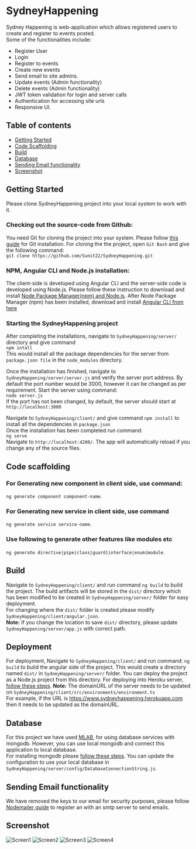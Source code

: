# SydneyHappening

Sydney Happening is web-application which allows registered users to create and register to events posted. <br>
Some of the functionalities include: <br>
 * Register User<br>
 * Login<br>
 * Register to events<br>
 * Create new events<br>
 * Send email to site admins.<br>
 * Update events (Admin functionality)<br>
 * Delete events (Admin functionality)<br>
 * JWT token validation for login and server calls<br>
 * Authentication for accessing site urls<br>
 * Responsive UI.<br>

## Table of contents
<!--ts-->
   * [Getting Started](#getting-started)
   * [Code Scaffolding](#code-scaffolding)
   * [Build](#build)
   * [Database](#database)
   * [Sending Email functionality](#sending-email-functionality)
   * [Screenshot](#screenshot)
<!--te-->

## Getting Started
Please clone SydneyHappening project into your local system to work with it. <br>

### Checking out the source-code from Github:
You need Git for cloning the project into your system. Please follow [this guide](https://git-scm.com/book/en/v2/Getting-Started-Installing-Git) for Git installation. For cloning the the project, open `Git Bash` and give the following command: <br/>
`git clone https://github.com/Sunit22/SydneyHappening.git` <br>

### NPM, Angular CLI and Node.js installation:
The client-side is developed using Angular CLI and the server-side code is developed using Node.js. Please follow these instruction to download and install 
[Node Package Manager(npm) and Node.js](https://www.npmjs.com/get-npm). After Node Package Manager (npm) has been installed, download and install [Angular CLI from here](https://cli.angular.io/) <br>

### Starting the SydneyHappening project
After completing the installations, navigate to `SydneyHappening/server/` directory and give command <br>
`npm intall`<br>
This would install all the package dependencies for the server from `package.json file` in the `node_modules` directory. <br>  

Once the installation has finished, navigate to `SydneyHappening/server/server.js` and verify the server port address. By default the port number would be 3000, however it can be changed as per requirement. Start the server using command: <br>
`node server.js`<br>
If the port has not been changed, by default, the server should start at `http://localhost:3000` <br>

Navigate to `SydneyHappening/client/` and give command `npm install` to install all the dependencies in `package.json`<br>
Once the installation has been completed run command: <br>
`ng serve` <br> Navigate to `http://localhost:4200/`. The app will automatically reload if you change any of the source files.

## Code scaffolding
### For Generating new component in client side, use command: 
`ng generate component component-name`. 
### For Generating new service in client side, use command
`ng generate service service-name`.
### Use following to generate other features like modules etc
`ng generate directive|pipe|class|guard|interface|enum|module`.

## Build
Navigate to `SydneyHappening/client/` and run command `ng build` to build the project. The build artifacts will be stored in the `dist/` directory which has been modified to be created in `SydneyHappening/server/` folder for easy deployment. <br>
For changing where the `dist/` folder is created please modify `SydneyHappening/client/angular.json`. <br>
**Note:**
If you change the location to save `dist/` directory, please update `SydneyHappening/server/app.js` with correct path. 

## Deployment
For deployment, Navigate to `SydneyHappening/client/` and run command: `ng build` to build the angular side of the project. This would create a directory named `dist/` in `SydneyHappening/server/` folder. You can deploy the project as a Node.js project from this directory. 
For deploying into Heroku server, [follow these steps](https://devcenter.heroku.com/articles/deploying-nodejs).
**Note:**
The domainURL of the server needs to be updated on  `SydneyHappening/client/src/environments/environment.ts` <br>
For example, if the URL is https://www.sydneyhappening.herokuapp.com then it needs to be updated as the domainURL.

## Database
For this project we have used [MLAB](https://mlab.com/), for using database services with mongodb. However, you can use local mongodb and connect this application to local database. <br>
For installing mongodb please [follow these steps](https://docs.mongodb.com/manual/installation/). You can update the configuration to use your local database in `SydneyHappening/server/config/DatabaseConnectionString.js`. 

## Sending Email functionality
We have removed the keys to our email for security purposes, please follow [Nodemailer guide](https://nodemailer.com/about/) to register an with an smtp server to send emails.

## Screenshot
![Screen1](https://i.imgur.com/G9jqJ6R.png)
![Screen2](https://i.imgur.com/cLe8Kzx.png)
![Screen3](https://i.imgur.com/wo5TexB.png)
![Screen4](https://i.imgur.com/9Lzxqpa.png)

